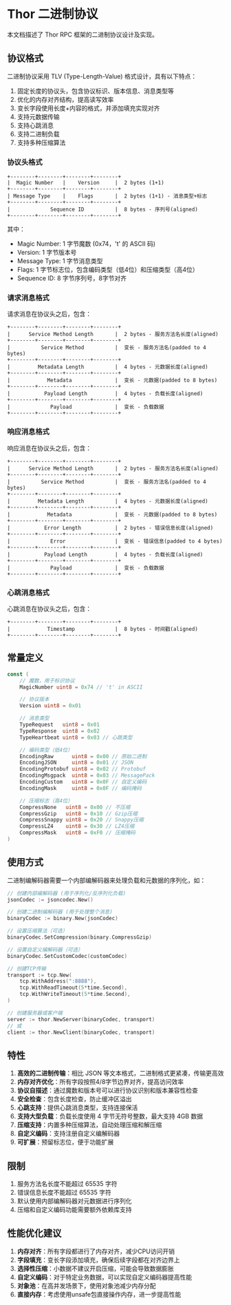 # Thor 二进制协议

本文档描述了 Thor RPC 框架的二进制协议设计及实现。

## 协议格式

二进制协议采用 TLV (Type-Length-Value) 格式设计，具有以下特点：

1. 固定长度的协议头，包含协议标识、版本信息、消息类型等
2. 优化的内存对齐结构，提高读写效率
3. 变长字段使用长度+内容的格式，并添加填充实现对齐
4. 支持元数据传输
5. 支持心跳消息
6. 支持二进制负载
7. 支持多种压缩算法

### 协议头格式

```
+--------+--------+--------+--------+
|  Magic Number   |    Version     |  2 bytes (1+1)
+--------+--------+--------+--------+
| Message Type    |    Flags       |  2 bytes (1+1) - 消息类型+标志
+--------+--------+--------+--------+
|             Sequence ID          |  8 bytes - 序列号(aligned)
+--------+--------+--------+--------+
```

其中：
- Magic Number: 1 字节魔数 (0x74，'t' 的 ASCII 码)
- Version: 1 字节版本号
- Message Type: 1 字节消息类型
- Flags: 1 字节标志位，包含编码类型（低4位）和压缩类型（高4位）
- Sequence ID: 8 字节序列号，8字节对齐

### 请求消息格式

请求消息在协议头之后，包含：

```
+--------+--------+--------+--------+
|      Service Method Length       |  2 bytes - 服务方法名长度(aligned)
+--------+--------+--------+--------+
|          Service Method          |  变长 - 服务方法名(padded to 4 bytes)
+--------+--------+--------+--------+
|         Metadata Length          |  4 bytes - 元数据长度(aligned)
+--------+--------+--------+--------+
|            Metadata              |  变长 - 元数据(padded to 8 bytes)
+--------+--------+--------+--------+
|           Payload Length         |  4 bytes - 负载长度(aligned)
+--------+--------+--------+--------+
|             Payload              |  变长 - 负载数据
+--------+--------+--------+--------+
```

### 响应消息格式

响应消息在协议头之后，包含：

```
+--------+--------+--------+--------+
|      Service Method Length       |  2 bytes - 服务方法名长度(aligned)
+--------+--------+--------+--------+
|          Service Method          |  变长 - 服务方法名(padded to 4 bytes)
+--------+--------+--------+--------+
|         Metadata Length          |  4 bytes - 元数据长度(aligned)
+--------+--------+--------+--------+
|            Metadata              |  变长 - 元数据(padded to 8 bytes)
+--------+--------+--------+--------+
|           Error Length           |  2 bytes - 错误信息长度(aligned)
+--------+--------+--------+--------+
|             Error                |  变长 - 错误信息(padded to 4 bytes)
+--------+--------+--------+--------+
|           Payload Length         |  4 bytes - 负载长度(aligned)
+--------+--------+--------+--------+
|             Payload              |  变长 - 负载数据
+--------+--------+--------+--------+
```

### 心跳消息格式

心跳消息在协议头之后，包含：

```
+--------+--------+--------+--------+
|            Timestamp             |  8 bytes - 时间戳(aligned)
+--------+--------+--------+--------+
```

## 常量定义

```go
const (
    // 魔数，用于标识协议
    MagicNumber uint8 = 0x74 // 't' in ASCII

    // 协议版本
    Version uint8 = 0x01

    // 消息类型
    TypeRequest   uint8 = 0x01
    TypeResponse  uint8 = 0x02
    TypeHeartbeat uint8 = 0x03 // 心跳类型

    // 编码类型（低4位）
    EncodingRaw      uint8 = 0x00 // 原始二进制
    EncodingJSON     uint8 = 0x01 // JSON
    EncodingProtobuf uint8 = 0x02 // Protobuf
    EncodingMsgpack  uint8 = 0x03 // MessagePack
    EncodingCustom   uint8 = 0x0F // 自定义编码
    EncodingMask     uint8 = 0x0F // 编码掩码

    // 压缩标志（高4位）
    CompressNone   uint8 = 0x00 // 不压缩
    CompressGzip   uint8 = 0x10 // Gzip压缩
    CompressSnappy uint8 = 0x20 // Snappy压缩
    CompressLZ4    uint8 = 0x30 // LZ4压缩
    CompressMask   uint8 = 0xF0 // 压缩掩码
)
```

## 使用方式

二进制编解码器需要一个内部编解码器来处理负载和元数据的序列化，如：

```go
// 创建内部编解码器 (用于序列化/反序列化负载)
jsonCodec := jsoncodec.New()

// 创建二进制编解码器 (用于处理整个消息)
binaryCodec := binary.New(jsonCodec)

// 设置压缩算法（可选）
binaryCodec.SetCompression(binary.CompressGzip)

// 设置自定义编解码器（可选）
binaryCodec.SetCustomCodec(customCodec)

// 创建TCP传输
transport := tcp.New(
    tcp.WithAddress(":8888"),
    tcp.WithReadTimeout(5*time.Second),
    tcp.WithWriteTimeout(5*time.Second),
)

// 创建服务器或客户端
server := thor.NewServer(binaryCodec, transport)
// 或
client := thor.NewClient(binaryCodec, transport)
```

## 特性

1. **高效的二进制传输**：相比 JSON 等文本格式，二进制格式更紧凑，传输更高效
2. **内存对齐优化**：所有字段按照4/8字节边界对齐，提高访问效率
3. **协议自描述**：通过魔数和版本号可以进行协议识别和版本兼容性检查
4. **安全检查**：包含长度检查，防止缓冲区溢出
5. **心跳支持**：提供心跳消息类型，支持连接保活
6. **支持大型负载**：负载长度使用 4 字节无符号整数，最大支持 4GB 数据
7. **压缩支持**：内置多种压缩算法，自动处理压缩和解压缩
8. **自定义编码**：支持注册自定义编解码器
9. **可扩展**：预留标志位，便于功能扩展

## 限制

1. 服务方法名长度不能超过 65535 字符
2. 错误信息长度不能超过 65535 字符
3. 默认使用内部编解码器对元数据进行序列化
4. 压缩和自定义编码功能需要额外依赖库支持

## 性能优化建议

1. **内存对齐**：所有字段都进行了内存对齐，减少CPU访问开销
2. **字段填充**：变长字段添加填充，确保后续字段都在对齐边界上
3. **选择性压缩**：小数据不建议开启压缩，可能会导致数据膨胀
4. **自定义编码**：对于特定业务数据，可以实现自定义编码器提高性能
5. **对象池**：在高并发场景下，使用对象池减少内存分配
6. **直接内存**：考虑使用unsafe包直接操作内存，进一步提高性能 
